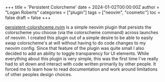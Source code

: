 +++
title = 'Persistent Colorcheme'
date = 2024-01-02T00:00:00Z
author = "Logan Roberts"
categories = ["plugin"]
tags = ["neovim", "cosmetic"]
toc = false
draft = false
+++

[persistent-colorshceme.nvim](https://github.com/lcroberts/persistent-colorscheme.nvim)
is a simple neovim plugin that persists the colorscheme you choose (via the
colorscheme command) across launches of neovim. I created this plugin out of a
simple desire to be able to easily swap colorscheme's at will without having to
do code changes to my neovim config. Since that feature of the plugin was quite
small I also decided to add an ability to toggle transparency for UI elements.
While everything about this plugin is very simple, this was the first time I've
really had to sit down and interact with code written primarily by other
people. It forced me to learn how to read documentation and work around
limitations of other peoples design choices.

